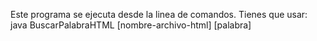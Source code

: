 Este programa se ejecuta desde la linea de comandos. Tienes que usar: java BuscarPalabraHTML [nombre-archivo-html] [palabra]
